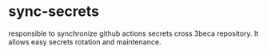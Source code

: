# sync-secrets
responsible to synchronize github actions secrets cross 3beca repository. It allows easy secrets rotation and maintenance.
